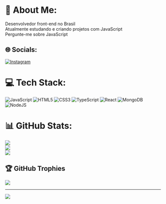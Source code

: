 # 💫 About Me:
Desenvolvedor front-end no Brasil<br>Atualmente estudando e criando projetos com JavaScript<br>Pergunte-me sobre JavaScript


## 🌐 Socials:
[![Instagram](https://img.shields.io/badge/Instagram-%23E4405F.svg?logo=Instagram&logoColor=white)](https://instagram.com/leosoareshenrique) 

# 💻 Tech Stack:
![JavaScript](https://img.shields.io/badge/javascript-%23323330.svg?style=for-the-badge&logo=javascript&logoColor=%23F7DF1E) ![HTML5](https://img.shields.io/badge/html5-%23E34F26.svg?style=for-the-badge&logo=html5&logoColor=white) ![CSS3](https://img.shields.io/badge/css3-%231572B6.svg?style=for-the-badge&logo=css3&logoColor=white) ![TypeScript](https://img.shields.io/badge/typescript-%23007ACC.svg?style=for-the-badge&logo=typescript&logoColor=white) ![React](https://img.shields.io/badge/react-%2320232a.svg?style=for-the-badge&logo=react&logoColor=%2361DAFB) ![MongoDB](https://img.shields.io/badge/MongoDB-%234ea94b.svg?style=for-the-badge&logo=mongodb&logoColor=white) ![NodeJS](https://img.shields.io/badge/node.js-6DA55F?style=for-the-badge&logo=node.js&logoColor=white)
# 📊 GitHub Stats:
![](https://github-readme-stats.vercel.app/api?username=SoaresLeonardo&theme=jolly&hide_border=false&include_all_commits=false&count_private=false)<br/>
![](https://github-readme-streak-stats.herokuapp.com/?user=SoaresLeonardo&theme=jolly&hide_border=false)<br/>
![](https://github-readme-stats.vercel.app/api/top-langs/?username=SoaresLeonardo&theme=jolly&hide_border=false&include_all_commits=false&count_private=false&layout=compact)

## 🏆 GitHub Trophies
![](https://github-profile-trophy.vercel.app/?username=SoaresLeonardo&theme=radical&no-frame=false&no-bg=true&margin-w=4)

---
[![](https://visitcount.itsvg.in/api?id=SoaresLeonardo&icon=1&color=4)](https://visitcount.itsvg.in)

<!-- Proudly created with GPRM ( https://gprm.itsvg.in ) -->
